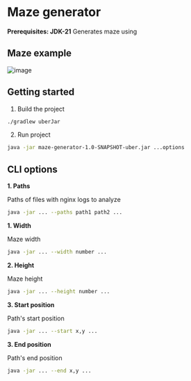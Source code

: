 # Maze generator

**Prerequisites: JDK-21**
Generates maze using 

## Maze example
![image](https://github.com/Daniil-Vl/maze-generator/assets/68438400/13dd46aa-80aa-4992-b167-0a0827d8a122)


## Getting started

1. Build the project

```bash
./gradlew uberJar
```

2. Run project

```bash
java -jar maze-generator-1.0-SNAPSHOT-uber.jar ...options
```

## CLI options

**1. Paths**

Paths of files with nginx logs to analyze

```bash
java -jar ... --paths path1 path2 ...
```

**1. Width**

Maze width

```bash
java -jar ... --width number ...
```

**2. Height**

Maze height

```bash
java -jar ... --height number ...
```

**3. Start position**

Path's start position

```bash
java -jar ... --start x,y ...
```

**3. End position**

Path's end position

```bash
java -jar ... --end x,y ...
```
